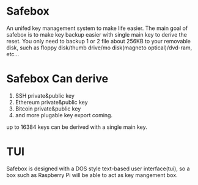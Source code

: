 # Safebox

An unifed key management system to make life easier. The main goal of safebox is to make key backup easier with single main key to derive the reset. You only need to backup 1 or 2 file about 256KB to your removable disk, such as floppy disk/thumb drive/mo disk(magneto optical)/dvd-ram, etc...

# Safebox Can derive

1. SSH private&public key
2. Ethereum private&public key
3. Bitcoin private&public key
4. and more plugable key export coming.

up to 16384 keys can be derived with a single main key.

# TUI

Safebox is designed with a DOS style text-based user interface(tui), so a box such as Raspberry Pi will be able to act as key mangement box.
